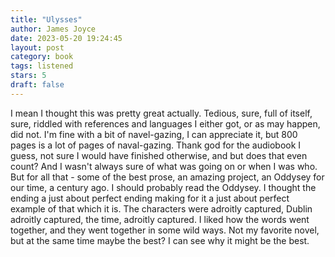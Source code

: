 ```yaml
---
title: "Ulysses"
author: James Joyce
date: 2023-05-20 19:24:45
layout: post
category: book
tags: listened
stars: 5
draft: false
---
```


I mean I thought this was pretty great actually. Tedious, sure, full of itself, sure, riddled with references and languages I either got, or as may happen, did not. I'm fine with a bit of navel-gazing, I can appreciate it, but 800 pages is a lot of pages of naval-gazing. Thank god for the audiobook I guess, not sure I would have finished otherwise, and but does that even count? And I wasn't always sure of what was going on or when I was who. But for all that - some of the best prose, an amazing project, an Oddysey for our time, a century ago. I should probably read the Oddysey. I thought the ending a just about perfect ending making for it a just about perfect example of that which it is. The characters were adroitly captured, Dublin adroitly captured, the time, adroitly captured. I liked how the words went together, and they went together in some wild ways. Not my favorite novel, but at the same time maybe the best? I can see why it might be the best.
